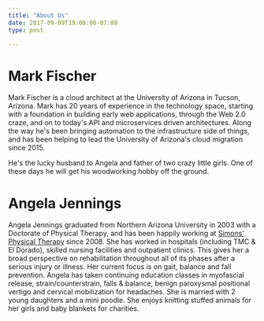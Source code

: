 ```yaml
---
title: "About Us"
date: 2017-09-09T19:00:00-07:00
type: post

---
```


# Mark Fischer

Mark Fischer is a cloud architect at the University of Arizona in Tucson, Arizona. Mark has 20 years of experience in the technology space, starting with a foundation in building early web applications, through the Web 2.0 craze, and on to today's API and microservices driven architectures. Along the way he's been bringing automation to the infrastructure side of things, and has been helping to lead the University of Arizona's cloud migration since 2015.

He's the lucky husband to Angela and father of two crazy little girls. One of these days he will get his woodworking hobby off the ground.



# Angela Jennings

Angela Jennings graduated from Northern Arizona University in 2003 with a Doctorate of Physical Therapy, and has been happily working at [Simons' Physical Therapy][simons] since 2008.  She has worked in hospitals (including TMC & El Dorado), skilled nursing facilities and outpatient clinics.  This gives her a broad perspective on rehabilitation throughout all of its phases after a serious injury or illness. Her current focus is on gait, balance and fall prevention. Angela has taken continuing education classes in myofascial release, strain/counterstrain, falls & balance, benign paroxysmal positional vertigo and cervical mobilization for headaches. She is married with 2 young daughters and a mini poodle. She enjoys knitting stuffed animals for her girls and baby blankets for charities.

[simons]: http://www.simonsphysicaltherapy.com
